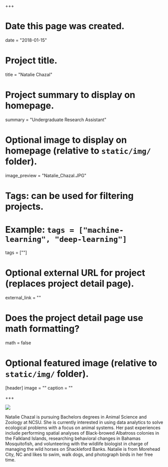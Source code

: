 +++
# Date this page was created.
date = "2018-01-15"

# Project title.
title = "Natalie Chazal"

# Project summary to display on homepage.
summary = "Undergraduate Research Assistant"

# Optional image to display on homepage (relative to `static/img/` folder).
image_preview = "Natalie_Chazal.JPG"

# Tags: can be used for filtering projects.
# Example: `tags = ["machine-learning", "deep-learning"]`
tags = [""]

# Optional external URL for project (replaces project detail page).
external_link = ""

# Does the project detail page use math formatting?
math = false

# Optional featured image (relative to `static/img/` folder).
[header]
image = ""
caption = ""

+++

![](/img/Natalie_Chazal.JPG)

Natalie Chazal is pursuing Bachelors degrees in Animal Science and Zoology at NCSU. She is currently interested in using data analytics to solve ecological problems with a focus on animal systems. Her past experiences include performing spatial analyses of Black-browed Albatross colonies in the Falkland Islands, researching behavioral changes in Bahamas Mosquitofish, and volunteering with the wildlife biologist in charge of managing the wild horses on Shackleford Banks. Natalie is from Morehead City, NC and likes to swim, walk dogs, and photograph birds in her free time.  
